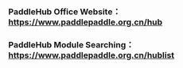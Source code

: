 ### PaddleHub Office Website：https://www.paddlepaddle.org.cn/hub
### PaddleHub Module Searching：https://www.paddlepaddle.org.cn/hublist
